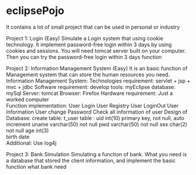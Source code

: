 # eclipsePojo
It contains a lot of small project that can be used  in personal or industry

Project 1: Login (Easy)
  Simulate a Login system that using cookie technology. It implement password-free login within 3 days by using cookies and sessions.
  You will need tomcat server built on your computer. Then you can try the password-free login within 3 days function
 
Project 2: Information Management System (Easy)
  It is an basic function of Management system that can store the human resources you need. 
  Information Management System:
	  Technologies requirement: 
		  servlet + jsp + mvc + jdbc
	  Software requirement: 
      develop tools: myEclipse
      database: mySql
      Server: tomcat
      Browser: Firefox
    Hardware requirement:
	  	Just a worked computer	
	  Function implementation:
      User Login
      User Registry
      User LoginOut
      User Information
      User change Password
      Check all information of user
  	Design of Database:
      create table: t_user
      table :
        uid   	 	int(10)     	primary key, not null, auto increment
        uname  		varchar(50)		not null
        pwd 		varchar(50)		not null
        sex 		char(2)			not null
        age			int(3)			
        birth		date	
    Additional:
      Use log4j	

Project 3: Bank Simulation
  Simulating a function of bank. What you need is a database that stored the client information, and implement the basic function what 	   bank need

